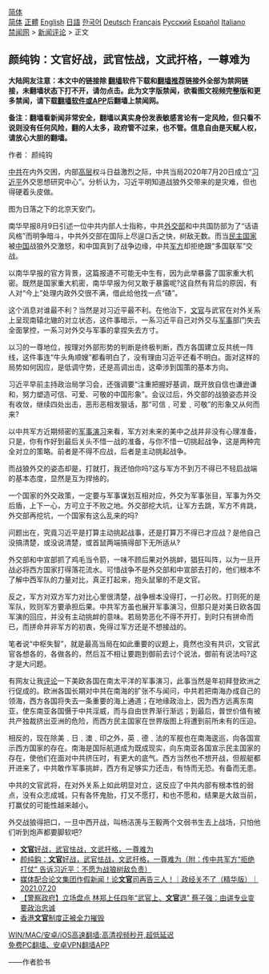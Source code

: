  <!-- 面包屑导航 --> <div class="breadcrumb"><!-- GTranslate: https://gtranslate.io/ -->  <div class="switcher notranslate">  <div class="selected">  <a href="#" onclick="return false;"> 简体</a>  </div>  <div class="option">  <a href="https://www.bannedbook.org" onclick="doGTranslate('zh-CN|zh-CN');jQuery('div.switcher div.selected a').html(jQuery(this).html());return false;" title="简体中文" class="nturl selected"> 简体</a>  <a href="https://www.bannedbook.org/zh-tw/" onclick="doGTranslate('zh-CN|zh-TW');jQuery('div.switcher div.selected a').html(jQuery(this).html());return false;" title="繁體中文" class="nturl"> 正體</a>  <a href="https://www.bannedbook.org/en/" onclick="doGTranslate('zh-CN|en');jQuery('div.switcher div.selected a').html(jQuery(this).html());return false;" title="English" class="nturl"> English</a>  <a href="https://www.bannedbook.org/ja/" onclick="doGTranslate('zh-CN|ja');jQuery('div.switcher div.selected a').html(jQuery(this).html());return false;" title="日本語" class="nturl"> 日語</a>  <a href="https://www.bannedbook.org/ko/" onclick="doGTranslate('zh-CN|ko');jQuery('div.switcher div.selected a').html(jQuery(this).html());return false;" title="한국어" class="nturl"> 한국어</a>  <a href="https://www.bannedbook.org/de/" onclick="doGTranslate('zh-CN|de');jQuery('div.switcher div.selected a').html(jQuery(this).html());return false;" title="Deutsch" class="nturl"> Deutsch</a>  <a href="https://www.bannedbook.org/fr/" onclick="doGTranslate('zh-CN|fr');jQuery('div.switcher div.selected a').html(jQuery(this).html());return false;" title="Français" class="nturl"> Français</a>  <a href="https://www.bannedbook.org/ru/" onclick="doGTranslate('zh-CN|ru');jQuery('div.switcher div.selected a').html(jQuery(this).html());return false;" title="Русский" class="nturl"> Русский</a>  <a href="https://www.bannedbook.org/es/" onclick="doGTranslate('zh-CN|es');jQuery('div.switcher div.selected a').html(jQuery(this).html());return false;" title="Español" class="nturl"> Español</a>  <a href="https://www.bannedbook.org/it/" onclick="doGTranslate('zh-CN|it');jQuery('div.switcher div.selected a').html(jQuery(this).html());return false;" title="Italiano" class="nturl"> Italiano</a>  </div>  </div>      <div class='breadcrumb-sub'><!-- Breadcrumb NavXT 6.3.0 --> <a href="https://www.bannedbook.org/" class="home">禁闻网</a> &gt; <a href="https://www.bannedbook.org/bnews/comments/" class="category">新闻评论</a> &gt; 正文</div></div><h2>颜纯钩：文官好战，武官怯战，文武扞格，一尊难为</h2> <p class="notice"><b>大陆网友注意：本文中的链接除 <a href="https://github.com/bannedbook/fanqiang" >翻墙</a>软件下载和<a href="https://github.com/killgcd/justmysocks/blob/master/README.md">翻墙推荐</a>链接外全部为禁网链接，未翻墙状态下打不开，请勿点击。此为文字版禁闻，欲看图文视频完整版和更多禁闻，请下载<a href="https://github.com/bannedbook/fanqiang">翻墙软件或APP</a>后翻墙上禁闻网。</p><p>备注：翻墙看新闻非常安全，翻墙以真实身份发表敏感言论有一定风险，但只看不说则没有任何风险，翻的人太多，政府管不过来，也不管。信息自由是天赋人权，请放心大胆的翻墙。</b></p>  <div class="entry"> <p>作者： 颜纯钩 </p> <p id="summary"><a href="https://www.bannedbook.org/bnews/tag/%e4%b8%ad%e5%85%b1/" class="st_tag internal_tag" rel="tag" title="标签 中共 下的日志">中共</a>在内外交困，内部<span class='wp_keywordlink_affiliate'><a href="https://www.bannedbook.org/bnews/ccpdope/" title="中共高层内幕" target="_blank">高层</a></span>权斗日益激烈之际，中共当局2020年7月20日成立“<a href="https://www.bannedbook.org/bnews/tag/%e4%b9%a0%e8%bf%91%e5%b9%b3/" class="st_tag internal_tag" rel="tag" title="标签 习近平 下的日志">习近平</a>外交思想研究中心”。分析认为，习近平明知道战狼外交带来的是灾难，但也得硬着头皮做。</p> <p id="conimg">图为日落之下的北京天安门。</p> <p>南华早报8月9日引述一位中共内部人士指称，中共<a href="https://www.bannedbook.org/bnews/tag/%E5%A4%96%E4%BA%A4%E9%83%A8/" class="st_tag internal_tag" rel="tag" title="标签 外交部 下的日志">外交部</a>和中共国防部为了“话语风格”而明争暗斗，中共外交部在国际上尽逞口舌之快，树敌无数。而当<a href="https://www.bannedbook.org/bnews/tag/%e6%b0%91%e4%b8%bb%e5%9b%bd%e5%ae%b6/" class="st_tag internal_tag" rel="tag" title="标签 民主国家 下的日志">民主国家</a>被<span class='wp_keywordlink_affiliate'><a href="https://www.bannedbook.org/" title="中国" target="_blank">中国</a></span>战狼外交激怒，和中国真到了战争边缘，中共<a href="https://www.bannedbook.org/bnews/tag/%E5%86%9B%E6%96%B9/" class="st_tag internal_tag" rel="tag" title="标签 军方 下的日志">军方</a>却拒绝跟“多国联军”交战。</p> <p>以南华早报的官方背景，这篇报道不可能无中生有，因为此举暴露了国家重大机密。既然是国家重大机密，南华早报为何又敢于暴露呢?这自然有背后的原因，有人对“今上”处理内政外交很不满，借此给他找一点“碴”。</p>  <p>这个消息对谁最不利？当然是对习近平最不利。在他治下，<a href="https://www.bannedbook.org/bnews/tag/%E6%96%87%E5%AE%98/" class="st_tag internal_tag" rel="tag" title="标签 文官 下的日志">文官</a>与武官在对外关系上呈现南辕北辙的对立状态，这件事暗示，一系习近平自己对外交与<a href="https://www.bannedbook.org/bnews/tag/%E5%86%9B%E4%BA%8B/" class="st_tag internal_tag" rel="tag" title="标签 军事 下的日志">军事</a>部门失去全面掌控，一系习对外交与军事的拿捏失去方寸。</p> <p>以习的一尊地位，按理对外部形势的判断是终极判断，西方各国建立反共统一阵线，这件事连“牛头角顺嫂”都看明白了，没有理由习近平还看不明白。面对这样的局势如何因应，是低调守势，还是高调出击，这牵涉到国策的基本方向。</p> <p>习近平早前主持政治局学习会，还强调要“注重把握好基调，既开放自信也谦逊谦和，努力塑造可信、可爱、可敬的中国形象”。会议过后，外交部的战狼姿态并没有收敛，继续四处出击，恶形恶相发狠话，那“可信﹑可爱﹑可敬”的形象又从何而来?</p> <p>以中共军方近期频密的<a href="https://www.bannedbook.org/bnews/tag/%E5%86%9B%E4%BA%8B%E6%BC%94%E4%B9%A0/" class="st_tag internal_tag" rel="tag" title="标签 军事演习 下的日志">军事演习</a>来看，军方对未来的美中之战并非没有心理准备，只是，你有作好到最后关头不惜一战的准备，与你不惜一切挑起战争，这是两种完全对立的策略。前者是不得不应战，后者是主动挑起战争。</p> <p>而战狼外交的姿态却是，打就打，我还怕你吗?这与军方不到万不得已不轻启战端的基本态度，显然是互为捍挌的。</p>  <p>一个国家的外交政策，一定要与军事谋划互相对应，外交为军事张目，军事为外交后盾，上下一心，方可立于不败之地。外交部挖大坑，让军方去跳，军方不肯跳，外交部再挖坑，一个国家有这么乱来的吗?</p> <p>问题出在，究竟习近平是打算主动挑起战事，还是打算万不得已才应战？是他自己没搞清楚，或没说清楚，或首鼠两端搞得部下无所适从?</p> <p>外交部和中宣部抓了鸡毛当令箭，一味不顾后果对外挑衅，猖狂叫阵，以为一旦开战必将西方国家打得落花流水。可惜战争不是外交部和中宣部去打的，他们根本不了解中西军队的力量对比，真正打起来，抱头鼠窜的不是文官。</p> <p>反之，军方对双方军力对比心里很清楚，战争根本没得打，一打必败。打则死的是军队，败则军方要承担后果。中共军方虽也展开军事演习，但那只是对美日欧各国军演的回应，并没有主动挑衅的意味。若局势恶化不得不开打，到时只有拼命而已，而拼命并非军方的初衷，免得过军方还是不想接战的。</p> <p>笔者说“中枢失智”，就是最高当局在如此重要的议题上，竟然也没有共识，文官武官各想各的，各做各的，然后互不相让要跑到御前去讨个说法，御前有说法吗?这才是大问题。</p>  <p>有网友让我<span class='wp_keywordlink_affiliate'><a href="https://www.bannedbook.org/bnews/comments/" title="新闻评论" target="_blank">评论</a></span>一下美欧各国在南太平洋的军事演习，此事当然是年初拜登欧洲之行促成的。欧洲各国长期对中共在南海的扩张不与闻问，中共若把南海办成自己的领海，西方各国将失去一条重要的海上通道；在地缘政治上，因为西方远离东南亚，使东南亚各国慑于中共淫威，而与自由世界渐行渐远；到最后，普世价值有被共产独裁挤出亚洲的危险，而西方民主国家在世界版图上将遭到前所未有的压迫。</p> <p>相反的，现在除美﹑日﹑澳﹑印之外，英﹑德﹑法的军舰也在南海逡巡，向各国宣示西方国家的存在。南海是国际航道成为既成现实，向东南亚各国宣示民主国家的存在，使他们在面对中共挤压时，有更大的底气。西方当然也不想开战，但舰艇都开进来了，中共敢作军事挑衅，西方有足够实力还击，有恃而无恐。有备而无患。</p> <p>中共的文官武将，在对外关系上如此明显对立，这反应了中共内部有根本性的弱点，没有众志成城，只有各怀鬼胎，打又不愿打，和也不愿和，结果是大敌当前，打赢仗的可能性越来越小。</p> <p>外交战狼得把口，一旦中西开战，叫杨洁箎与王毅两个文弱书生去上战场，只怕他们听到炮声都要脚软吧?</p> <ul class='op-related-articles' title='相关阅读'> <li><a href='https://www.bannedbook.org/bnews/ssgc/20210813/1605493.html' target='_blank'><b>文官</b>好战，武官怯战，文武扞格，一尊难为</a></li> <li><a href='https://www.bannedbook.org/bnews/baitai/20210812/1604959.html' target='_blank'>颜纯鈎：<b>文官</b>好战，武官怯战，文武扞格，一尊难为（附：传中共军方“拒绝打仗” 告诉习近平：不愿为战狼树敌负责）</a></li> <li><a href='https://www.bannedbook.org/bnews/taiwannews/20210726/1594490.html' target='_blank'>媒体配合论文集团作假新闻！论<b>文官</b>司再告三人！｜政经关不了（精华版）｜2021.07.20</a></li> <li><a href='https://www.bannedbook.org/bnews/comments/20210626/1574502.html' target='_blank'>【警察政府】立场盘点 林郑上任四年“武官上、<b>文官</b>退” 蔡子强：由讲专业变要政治忠诚</a></li> <li><a href='https://www.bannedbook.org/bnews/comments/20210513/1545470.html' target='_blank'>香港<b>文官</b>制度正被全力摧毁</a></li> </ul> <p class="texttj"> <a href="https://github.com/bannedbook/fanqiang/wiki/V2ray%E6%9C%BA%E5%9C%BA" target="_blank">WIN/MAC/安卓/iOS高速翻墙:高清视频秒开,超低延迟</a><br/> <a href="https://github.com/bannedbook/fanqiang/wiki/%E7%A6%81%E9%97%BB%E7%BD%91%E5%AE%89%E5%8D%93%E7%BF%BB%E5%A2%99%E6%96%B0%E9%97%BBAPP" target="_blank">免费PC翻墙、安卓VPN翻墙APP</a></p> <p>——作者脸书</p><a name='sharetosocial'></a>  <div style="margin-bottom:5px;padding-bottom:5px;clear:both"> <div id="archive-pix-1" class="banner-ads"> <!-- AuctionX Display platform tag START --> <div id="26318x728x90x621x_ADSLOT2" clicktrack="%%CLICK_URL_ESC%%"></div> <!-- AuctionX Display platform tag END --> </div> <div id="archive-pix-2" class="banner-ads"> <!-- AuctionX Display platform tag START --> <div id="26315x300x250x621x_ADSLOT2" clicktrack="%%CLICK_URL_ESC%%"></div> <!-- AuctionX Display platform tag END --> </div> </div>  <div id="archive-pix-1" class="banner-ads"> <!-- AuctionX Display platform tag START --> <div id="26318x728x90x621x_ADSLOT3" clicktrack="%%CLICK_URL_ESC%%"></div> <!-- AuctionX Display platform tag END --> </div> </div><!--END ENTRY--> 